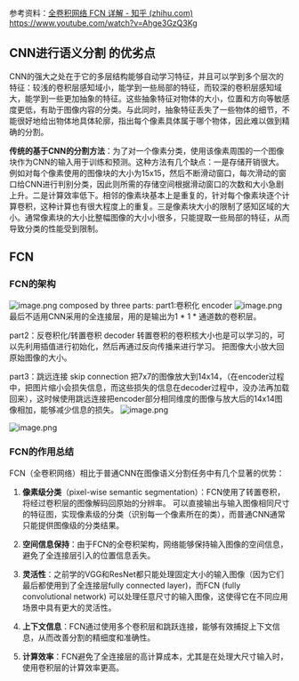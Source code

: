 
参考资料：[全卷积网络 FCN 详解 - 知乎 (zhihu.com)](https://zhuanlan.zhihu.com/p/30195134)
		  https://www.youtube.com/watch?v=Ahge3GzQ3Kg


## CNN进行语义分割 的优劣点

CNN的强大之处在于它的多层结构能够自动学习特征，并且可以学到多个层次的特征：较浅的卷积层感知域小，能学到一些局部的特征，而较深的卷积层感知域大，能学到一些更加抽象的特征。这些抽象特征对物体的大小，位置和方向等敏感度更低，有助于图像内容的分类。与此同时，抽象特征丢失了一些物体的细节，不能很好地给出物体地具体轮廓，指出每个像素具体属于哪个物体，因此难以做到精确的分割。

**传统的基于CNN的分割方法**：为了对一个像素分类，使用该像素周围的一个图像块作为CNN的输入用于训练和预测。这种方法有几个缺点：一是存储开销很大。例如对每个像素使用的图像块的大小为15x15，然后不断滑动窗口，每次滑动的窗口给CNN进行判别分类，因此则所需的存储空间根据滑动窗口的次数和大小急剧上升。二是计算效率低下。相邻的像素块基本上是重复的，针对每个像素块逐个计算卷积，这种计算也有很大程度上的重复。三是像素块大小的限制了感知区域的大小。通常像素块的大小比整幅图像的大小小很多，只能提取一些局部的特征，从而导致分类的性能受到限制。

## FCN

### FCN的架构

![image.png](https://erin-53347-1330131220.cos.ap-guangzhou.myqcloud.com/202410161909960.png)
composed by three parts: 
part1:卷积化 encoder
![image.png](https://erin-53347-1330131220.cos.ap-guangzhou.myqcloud.com/202410161912122.png)
最后不适用CNN采用的全连接层，用的是输出为1 * 1 * 通道数的卷积层。

part2：反卷积化/转置卷积 decoder
转置卷积的卷积核大小也是可以学习的，可以先利用插值进行初始化，然后再通过反向传播来进行学习。
把图像大小放大回原始图像的大小。

part3：跳远连接 skip connection
把7x7的图像放大到14x14，（在encoder过程中，把图片缩小会损失信息，而这些损失的信息在decoder过程中，没办法再加载回来），这时候使用跳远连接把encoder部分相同维度的图像与放大后的14x14图像相加，能够减少信息的损失。
![image.png](https://erin-53347-1330131220.cos.ap-guangzhou.myqcloud.com/202410161918179.png)


![image.png](https://erin-53347-1330131220.cos.ap-guangzhou.myqcloud.com/202410161929052.png)






### FCN的作用总结
FCN（全卷积网络）相比于普通CNN在图像语义分割任务中有几个显著的优势：

1. **像素级分类**（pixel-wise semantic segmentation）：FCN使用了转置卷积，将经过卷积层的图像解码回原始的分辨率。
 可以直接输出与输入图像相同尺寸的特征图，实现像素级的分类（识别每一个像素所在的类），而普通CNN通常只能提供图像级的分类结果。
    
2. **空间信息保持**：由于FCN的全卷积架构，网络能够保持输入图像的空间信息，避免了全连接层引入的位置信息丢失。
    
3. **灵活性**：之前学的VGG和ResNet都只能处理固定大小的输入图像（因为它们最后都使用到了全连接层fully connected layer)，而FCN (fully convolutional network) 可以处理任意尺寸的输入图像，这使得它在不同应用场景中具有更大的灵活性。

4. **上下文信息**：FCN通过使用多个卷积层和跳跃连接，能够有效捕捉上下文信息，从而改善分割的精细度和准确性。
    
5. **计算效率**：FCN避免了全连接层的高计算成本，尤其是在处理大尺寸输入时，使用卷积层的计算效率更高。